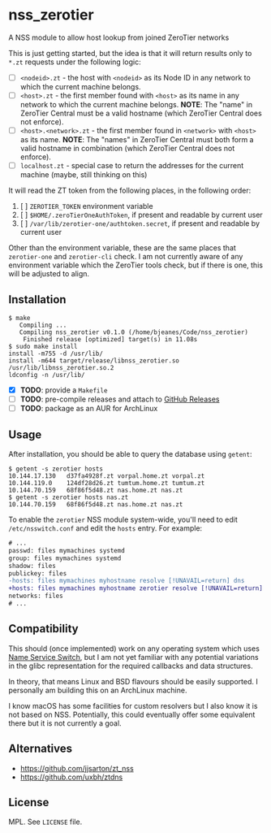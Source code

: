 # nss_zerotier

A NSS module to allow host lookup from joined ZeroTier networks

This is just getting started, but the idea is that it will return results only to `*.zt` requests under the following logic:

* [ ] `<nodeid>.zt` - the host with `<nodeid>` as its Node ID in any network to which the current machine belongs.
* [ ] `<host>.zt` - the first member found with `<host>` as its name in any network to which the current machine belongs.
  **NOTE**: The "name" in ZeroTier Central must be a valid hostname (which
  ZeroTier Central does not enforce).
* [ ] `<host>.<network>.zt` - the first member found in `<network>` with `<host>` as its name.
  **NOTE**: The "names" in ZeroTier Central must both form a valid hostname in
  combination (which ZeroTier Central does not enforce).
* [ ] `localhost.zt` - special case to return the addresses for the current machine (maybe, still thinking on this)

It will read the ZT token from the following places, in the following order:

1. [ ] `ZEROTIER_TOKEN` environment variable
1. [ ] `$HOME/.zeroTierOneAuthToken`, if present and readable by current user
1. [ ] `/var/lib/zerotier-one/authtoken.secret`, if present and readable by current user

Other than the environment variable, these are the same places that `zerotier-one` and `zerotier-cli` check. I am not
currently aware of any environment variable which the ZeroTier tools check, but if there is one, this will be adjusted
to align.

## Installation

``` sh-session
$ make
   Compiling ...
   Compiling nss_zerotier v0.1.0 (/home/bjeanes/Code/nss_zerotier)
    Finished release [optimized] target(s) in 11.08s
$ sudo make install
install -m755 -d /usr/lib/
install -m644 target/release/libnss_zerotier.so /usr/lib/libnss_zerotier.so.2
ldconfig -n /usr/lib/
```

* [x] **TODO**: provide a `Makefile`
* [ ] **TODO**: pre-compile releases and attach to [GitHub Releases](https://github.com/bjeanes/nss_zerotier/releases)
* [ ] **TODO**: package as an AUR for ArchLinux

## Usage

After installation, you should be able to query the database using `getent`:

``` sh-session
$ getent -s zerotier hosts
10.144.17.130	d37fa4928f.zt vorpal.home.zt vorpal.zt
10.144.119.0	124df28d26.zt tumtum.home.zt tumtum.zt
10.144.70.159	68f86f5d48.zt nas.home.zt nas.zt
$ getent -s zerotier hosts nas.zt
10.144.70.159	68f86f5d48.zt nas.home.zt nas.zt
```

To enable the `zerotier` NSS module system-wide, you'll need to edit `/etc/nsswitch.conf` and edit the `hosts` entry.
For example:

``` diff
# ...
passwd: files mymachines systemd
group: files mymachines systemd
shadow: files
publickey: files
-hosts: files mymachines myhostname resolve [!UNAVAIL=return] dns
+hosts: files mymachines myhostname zerotier resolve [!UNAVAIL=return] dns
networks: files
# ...
```

## Compatibility

This should (once implemented) work on any operating system which uses [Name Service Switch](https://en.wikipedia.org/wiki/Name_Service_Switch),
but I am not yet familiar with any potential variations in the glibc representation for the required callbacks and
data structures.

In theory, that means Linux and BSD flavours should be easily supported. I personally am building this on an ArchLinux
machine.

I know macOS has some facilities for custom resolvers but I also know it is not based on NSS. Potentially, this could
eventually offer some equivalent there but it is not currently a goal.

## Alternatives

* https://github.com/jjsarton/zt_nss
* https://github.com/uxbh/ztdns

## License

MPL. See `LICENSE` file.
